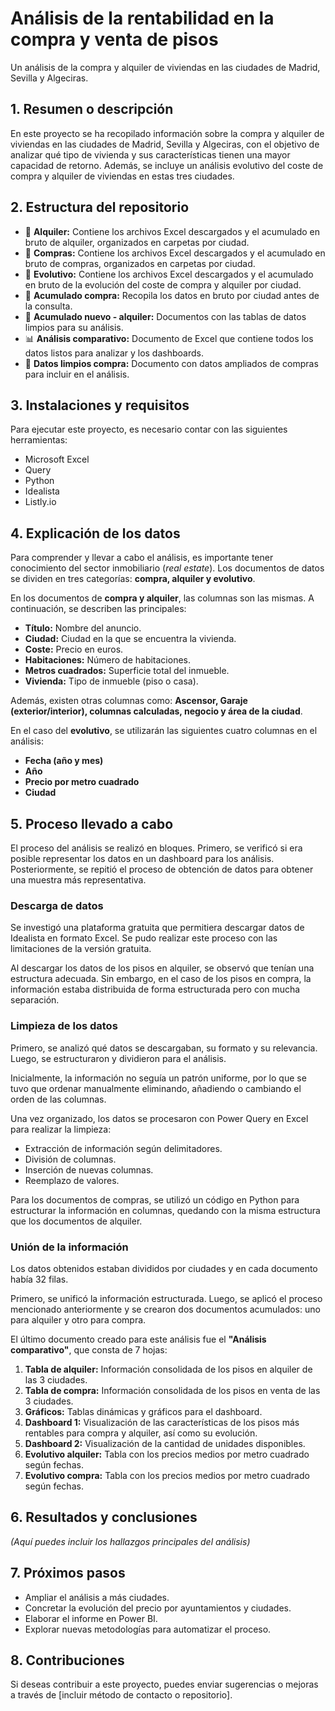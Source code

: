 # **Análisis de la rentabilidad en la compra y venta de pisos**

Un análisis de la compra y alquiler de viviendas en las ciudades de Madrid, Sevilla y Algeciras.

## **1. Resumen o descripción**

En este proyecto se ha recopilado información sobre la compra y alquiler de viviendas en las ciudades de Madrid, Sevilla y Algeciras, con el objetivo de analizar qué tipo de vivienda y sus características tienen una mayor capacidad de retorno. Además, se incluye un análisis evolutivo del coste de compra y alquiler de viviendas en estas tres ciudades.

## **2. Estructura del repositorio**

- 📂 **Alquiler:** Contiene los archivos Excel descargados y el acumulado en bruto de alquiler, organizados en carpetas por ciudad.
- 📂 **Compras:** Contiene los archivos Excel descargados y el acumulado en bruto de compras, organizados en carpetas por ciudad.
- 📂 **Evolutivo:** Contiene los archivos Excel descargados y el acumulado en bruto de la evolución del coste de compra y alquiler por ciudad.
- 📄 **Acumulado compra:** Recopila los datos en bruto por ciudad antes de la consulta.
- 📄 **Acumulado nuevo - alquiler:** Documentos con las tablas de datos limpios para su análisis.
- 📊 **Análisis comparativo:** Documento de Excel que contiene todos los datos listos para analizar y los dashboards.
- 📄 **Datos limpios compra:** Documento con datos ampliados de compras para incluir en el análisis.

## **3. Instalaciones y requisitos**

Para ejecutar este proyecto, es necesario contar con las siguientes herramientas:

- Microsoft Excel
- Query
- Python
- Idealista
- Listly.io

## **4. Explicación de los datos**

Para comprender y llevar a cabo el análisis, es importante tener conocimiento del sector inmobiliario (*real estate*). Los documentos de datos se dividen en tres categorías: **compra, alquiler y evolutivo**.

En los documentos de **compra y alquiler**, las columnas son las mismas. A continuación, se describen las principales:

- **Título:** Nombre del anuncio.
- **Ciudad:** Ciudad en la que se encuentra la vivienda.
- **Coste:** Precio en euros.
- **Habitaciones:** Número de habitaciones.
- **Metros cuadrados:** Superficie total del inmueble.
- **Vivienda:** Tipo de inmueble (piso o casa).

Además, existen otras columnas como: **Ascensor, Garaje (exterior/interior), columnas calculadas, negocio y área de la ciudad**.

En el caso del **evolutivo**, se utilizarán las siguientes cuatro columnas en el análisis:

- **Fecha (año y mes)**
- **Año**
- **Precio por metro cuadrado**
- **Ciudad**

## **5. Proceso llevado a cabo**

El proceso del análisis se realizó en bloques. Primero, se verificó si era posible representar los datos en un dashboard para los análisis. Posteriormente, se repitió el proceso de obtención de datos para obtener una muestra más representativa.

### **Descarga de datos**
Se investigó una plataforma gratuita que permitiera descargar datos de Idealista en formato Excel. Se pudo realizar este proceso con las limitaciones de la versión gratuita. 

Al descargar los datos de los pisos en alquiler, se observó que tenían una estructura adecuada. Sin embargo, en el caso de los pisos en compra, la información estaba distribuida de forma estructurada pero con mucha separación.

### **Limpieza de los datos**
Primero, se analizó qué datos se descargaban, su formato y su relevancia. Luego, se estructuraron y dividieron para el análisis.

Inicialmente, la información no seguía un patrón uniforme, por lo que se tuvo que ordenar manualmente eliminando, añadiendo o cambiando el orden de las columnas.

Una vez organizado, los datos se procesaron con Power Query en Excel para realizar la limpieza: 
- Extracción de información según delimitadores.
- División de columnas.
- Inserción de nuevas columnas.
- Reemplazo de valores.

Para los documentos de compras, se utilizó un código en Python para estructurar la información en columnas, quedando con la misma estructura que los documentos de alquiler.

### **Unión de la información**
Los datos obtenidos estaban divididos por ciudades y en cada documento había 32 filas.

Primero, se unificó la información estructurada. Luego, se aplicó el proceso mencionado anteriormente y se crearon dos documentos acumulados: uno para alquiler y otro para compra.

El último documento creado para este análisis fue el **"Análisis comparativo"**, que consta de 7 hojas:

1. **Tabla de alquiler:** Información consolidada de los pisos en alquiler de las 3 ciudades.
2. **Tabla de compra:** Información consolidada de los pisos en venta de las 3 ciudades.
3. **Gráficos:** Tablas dinámicas y gráficos para el dashboard.
4. **Dashboard 1:** Visualización de las características de los pisos más rentables para compra y alquiler, así como su evolución.
5. **Dashboard 2:** Visualización de la cantidad de unidades disponibles.
6. **Evolutivo alquiler:** Tabla con los precios medios por metro cuadrado según fechas.
7. **Evolutivo compra:** Tabla con los precios medios por metro cuadrado según fechas.

## **6. Resultados y conclusiones**

_(Aquí puedes incluir los hallazgos principales del análisis)_

## **7. Próximos pasos**

- Ampliar el análisis a más ciudades.
- Concretar la evolución del precio por ayuntamientos y ciudades.
- Elaborar el informe en Power BI.
- Explorar nuevas metodologías para automatizar el proceso.

## **8. Contribuciones**

Si deseas contribuir a este proyecto, puedes enviar sugerencias o mejoras a través de [incluir método de contacto o repositorio].
